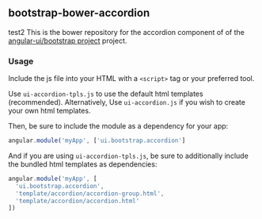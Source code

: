 
## bootstrap-bower-accordion

test2
This is the bower repository for the accordion component of of the [angular-ui/bootstrap project](https://github.com/angular-ui/bootstrap) project.

### Usage

Include the js file into your HTML with a `<script>` tag or your preferred tool.

Use `ui-accordion-tpls.js` to use the default html templates (recommended). Alternatively, Use `ui-accordion.js` if you wish to create your own html templates.

Then, be sure to include the module as a dependency for your app:
```js
angular.module('myApp', ['ui.bootstrap.accordion']
```



And if you are using `ui-accordion-tpls.js`, be sure to additionally include the bundled html templates as dependencies:
```js
angular.module('myApp', [
  'ui.bootstrap.accordion',
  'template/accordion/accordion-group.html',
  'template/accordion/accordion.html'
])
```

